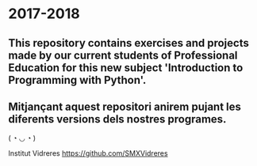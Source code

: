 # 2017-2018
This repository contains exercises and projects made by our current students of Professional Education for this new subject 'Introduction to Programming with Python'.
---
Mitjançant aquest repositori anirem pujant les diferents versions dels nostres programes.
---

( ◔ ◡ ◔ )

Institut Vidreres https://github.com/SMXVidreres
